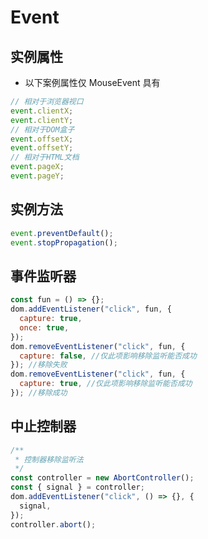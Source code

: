 # Event

## 实例属性

- 以下案例属性仅 MouseEvent 具有

```js
// 相对于浏览器视口
event.clientX;
event.clientY;
// 相对于DOM盒子
event.offsetX;
event.offsetY;
// 相对于HTML文档
event.pageX;
event.pageY;
```

## 实例方法

```js
event.preventDefault();
event.stopPropagation();
```

## 事件监听器

```js
const fun = () => {};
dom.addEventListener("click", fun, {
  capture: true,
  once: true,
});
dom.removeEventListener("click", fun, {
  capture: false, //仅此项影响移除监听能否成功
}); //移除失败
dom.removeEventListener("click", fun, {
  capture: true, //仅此项影响移除监听能否成功
}); //移除成功
```

## 中止控制器

```js
/**
 * 控制器移除监听法
 */
const controller = new AbortController();
const { signal } = controller;
dom.addEventListener("click", () => {}, {
  signal,
});
controller.abort();
```
